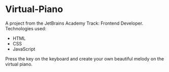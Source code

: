 # Virtual-Piano
 A project from the JetBrains Academy Track: Frontend Developer.
Technologies used: 

- HTML
- CSS
- JavaScript

Press the key on the keyboard and create your own beautiful melody on the virtual piano.
